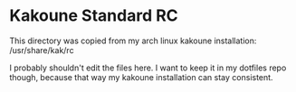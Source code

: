 # Kakoune Standard RC
This directory was copied from my arch linux kakoune installation: /usr/share/kak/rc

I probably shouldn't edit the files here. I want to keep it in my dotfiles repo
though, because that way my kakoune installation can stay consistent.
